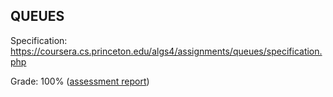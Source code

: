 ## QUEUES

Specification: https://coursera.cs.princeton.edu/algs4/assignments/queues/specification.php

Grade: 100% ([assessment report](../submissions/part1/week2/README.md))
